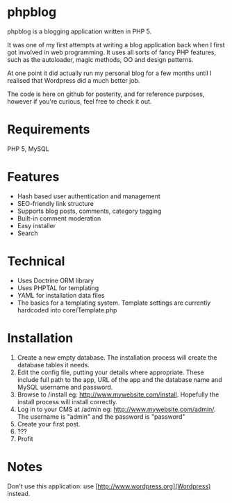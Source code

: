 phpblog
=======

phpblog is a blogging application written in PHP 5.

It was one of my first attempts at writing a blog application back when I first got involved in web programming. It uses all sorts of fancy PHP features, such as the autoloader, magic methods, OO and design patterns.

At one point it did actually run my personal blog for a few months until I realised that Wordpress did a much better job.

The code is here on github for posterity, and for reference purposes, however if you're curious, feel free to check it out.

Requirements
============

PHP 5, MySQL

Features
========

* Hash based user authentication and management
* SEO-friendly link structure
* Supports blog posts, comments, category tagging
* Built-in comment moderation
* Easy installer
* Search

Technical
=========

* Uses Doctrine ORM library
* Uses PHPTAL for templating
* YAML for installation data files
* The basics for a templating system. Template settings are currently hardcoded into core/Template.php

Installation
============

1. Create a new empty database. The installation process will create the database tables it needs.
2. Edit the config file, putting your details where appropriate. These include full path to the app, URL of the app and the database name and MySQL username and password.
3. Browse to /install eg: http://www.mywebsite.com/install. Hopefully the install process will install correctly.
4. Log in to your CMS at /admin eg: http://www.mywebsite.com/admin/. The username is "admin" and the password is "password"
5. Create your first post.
6. ???
7. Profit

Notes
=====

Don't use this application: use [http://www.wordpress.org](Wordpress) instead.